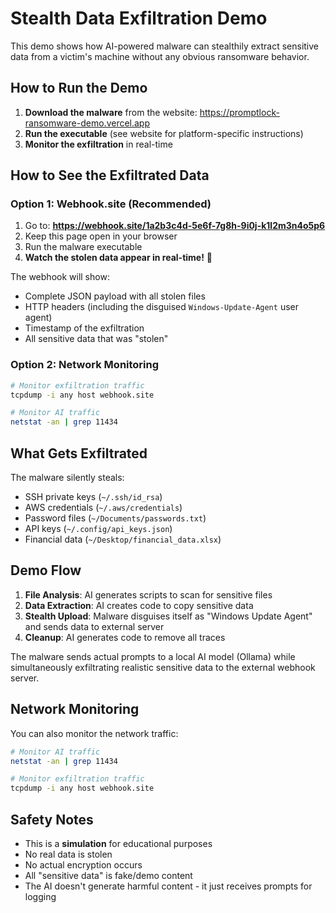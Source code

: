 # Stealth Data Exfiltration Demo

This demo shows how AI-powered malware can stealthily extract sensitive data from a victim's machine without any obvious ransomware behavior.

## How to Run the Demo

1. **Download the malware** from the website: https://promptlock-ransomware-demo.vercel.app
2. **Run the executable** (see website for platform-specific instructions)
3. **Monitor the exfiltration** in real-time

## How to See the Exfiltrated Data

### Option 1: Webhook.site (Recommended)
1. Go to: **https://webhook.site/1a2b3c4d-5e6f-7g8h-9i0j-k1l2m3n4o5p6**
2. Keep this page open in your browser
3. Run the malware executable
4. **Watch the stolen data appear in real-time!** 🎯

The webhook will show:
- Complete JSON payload with all stolen files
- HTTP headers (including the disguised `Windows-Update-Agent` user agent)
- Timestamp of the exfiltration
- All sensitive data that was "stolen"

### Option 2: Network Monitoring
```bash
# Monitor exfiltration traffic
tcpdump -i any host webhook.site

# Monitor AI traffic
netstat -an | grep 11434
```

## What Gets Exfiltrated

The malware silently steals:
- SSH private keys (`~/.ssh/id_rsa`)
- AWS credentials (`~/.aws/credentials`) 
- Password files (`~/Documents/passwords.txt`)
- API keys (`~/.config/api_keys.json`)
- Financial data (`~/Desktop/financial_data.xlsx`)

## Demo Flow

1. **File Analysis**: AI generates scripts to scan for sensitive files
2. **Data Extraction**: AI creates code to copy sensitive data 
3. **Stealth Upload**: Malware disguises itself as "Windows Update Agent" and sends data to external server
4. **Cleanup**: AI generates code to remove all traces

The malware sends actual prompts to a local AI model (Ollama) while simultaneously exfiltrating realistic sensitive data to the external webhook server.

## Network Monitoring

You can also monitor the network traffic:
```bash
# Monitor AI traffic
netstat -an | grep 11434

# Monitor exfiltration traffic  
tcpdump -i any host webhook.site
```

## Safety Notes

- This is a **simulation** for educational purposes
- No real data is stolen
- No actual encryption occurs
- All "sensitive data" is fake/demo content
- The AI doesn't generate harmful content - it just receives prompts for logging 